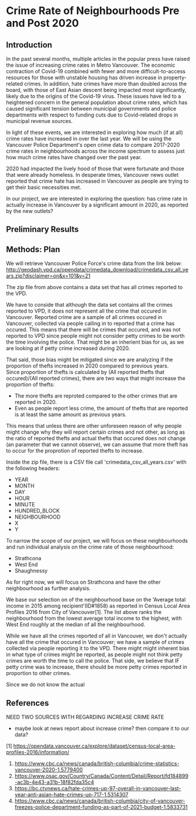 # Crime Rate of Neighbourhoods Pre and Post 2020

## Introduction

In the past several months, multiple articles in the popular press have raised the issue of increasing crime rates in Metro Vancouver. The economic contraction of Covid-19 combined with fewer and more difficult-to-access resources for those with unstable housing has driven increase in property-related crimes. In addition, hate crimes have more than doubled across the board, with those of East Asian descent being impacted most significantly, likely due to the origins of the Covid-19 virus. These issues have led to a heightened concern in the general population about crime rates, which has caused significant tension between municipal governments and police departments with respect to funding cuts due to Covid-related drops in municipal revenue sources.

In light of these events, we are interested in exploring how much (if at all) crime rates have increased in over the last year. We will be using the Vancouver Police Department's open crime data to compare 2017-2020 crime rates in neighbourhoods across the income spectrum to assess just how much crime rates have changed over the past year.

2020 had impacted the lively hood of those that were fortunate and those that were already homeless.  In desperate times, Vancouver news outlet reported that crime hate has increased in Vancouver as people are trying to get their basic necessities met.  

In our project, we are interested in exploring the question: has crime rate in actually increase in Vancouver by a significant amount in 2020, as reported by the new outlets?

## Preliminary Results

## Methods: Plan

We will retrieve Vancouver Police Force's crime data from the link below:
http://geodash.vpd.ca/opendata/crimedata_download/crimedata_csv_all_years.zip?disclaimer=on&x=101&y=21

The zip file from above contains a data set that has all crimes reported to the VPD.  

We have to conside that although the data set contains all the crimes reported to VPD, it does not represent all the crime that occured in Vancouver. Reported crime are a sample of all crimes occured in Vancouver, collected via people calling in to reported that a crime has occured. This means that there will be crimes that occured, and was not reported to VPD since people might not consider petty crimes to be worth the time involving the police.  That might be an inherient bias for us, as we are looking at if petty crime increased during 2020.  

That said, those bias might be mitigated since we are analyzing if the proportion of thefts increased in 2020 compared to previous years.  
Since proportion of thefts is calculated by (All reported thefts that occured)/(All reported crimes), there are two ways that might increase the proportion of thefts:

- The more thefts are reproted compared to the other crimes that are reported in 2020.
- Even as people report less crime, the amount of thefts that are reported is at least the same amount as previous years.

This means that unless there are other unforeseen reason of why people might change why they will report certain crimes and not other, as long as the ratio of reported thefts and actual thefts that occured does not change (an parameter that we cannot observe), we can assume that more theft has to occur for the proprotion of reported thefts to increase.

Inside the zip file, there is a CSV file call 'crimedata_csv_all_years.csv' with the following headers:

- YEAR
- MONTH
- DAY
- HOUR
- MINUTE
- HUNDRED_BLOCK
- NEIGHBOURHOOD
- X
- Y

To narrow the scope of our project, we will focus on these neighbourhoods and run individual analysis on the crime rate of those neighbourhood:

- Strathcona 
- West End
- Shaughnessy

As for right now, we will focus on Strathcona and have the other neighbourhood as further analysis.

We base our selection on of the neighbourhood base on the 'Average total income in 2015 among recipient'(ID#1858) as reported in Census Local Area Profiles 2016 from City of Vancouver[1].  The list above ranks the neighbourhood from the lowest average total income to the highest, with West End roughly at the median of all the neighbourhood.

While we have all the crimes reported of all in Vancouver, we don't actually have all the crime that occured in Vancouver;  we have a sample of crimes collected via people reporting it to the VPD.  There might might inherent bias in what type of crimes might be reported, as people might not think petty crimes are worth the time to call the police.  That side, we believe that IF petty crime was to increase, there should be more petty crimes reported in proportion to other crimes.  

Since we do not know the actual

## References

NEED TWO SOURCES WITH REGARDING INCREASE CRIME RATE
- maybe look at news report about increase crime?  then compare it to our data?

[1] https://opendata.vancouver.ca/explore/dataset/census-local-area-profiles-2016/information/

1. https://www.cbc.ca/news/canada/british-columbia/crime-statistics-vancouver-2020-1.5779400
2. https://www.osac.gov/Country/Canada/Content/Detail/Report/fd184899-ac3b-4e43-a31b-18f82fda35c4
3. https://bc.ctvnews.ca/hate-crimes-up-97-overall-in-vancouver-last-year-anti-asian-hate-crimes-up-717-1.5314307
4. https://www.cbc.ca/news/canada/british-columbia/city-of-vancouver-freezes-police-department-funding-as-part-of-2021-budget-1.5833731

